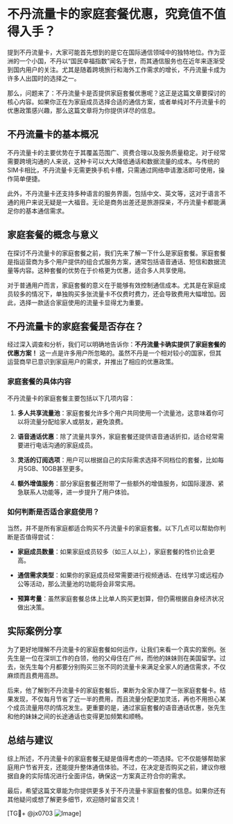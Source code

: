 # 不丹流量卡的家庭套餐优惠，究竟值不值得入手？

提到不丹流量卡，大家可能首先想到的是它在国际通信领域中的独特地位。作为亚洲的一个小国，不丹以“国民幸福指数”闻名于世，而其通信服务也在近年来逐渐受到国内用户的关注。尤其是随着跨境旅行和海外工作需求的增长，不丹流量卡成为许多人出国时的选择之一。

那么，问题来了：不丹流量卡是否提供家庭套餐优惠呢？这正是这篇文章要探讨的核心内容。如果你正在为家庭成员选择合适的通信方案，或者单纯对不丹流量卡的优惠政策感兴趣，那么这篇文章将为你提供详尽的信息。

## 不丹流量卡的基本概况

不丹流量卡的主要优势在于其覆盖范围广、资费合理以及服务质量稳定。对于经常需要跨境沟通的人来说，这种卡可以大大降低通话和数据流量的成本。与传统的SIM卡相比，不丹流量卡无需更换手机卡槽，只需通过网络申请激活即可使用，操作简单便捷。

此外，不丹流量卡还支持多种语言的服务界面，包括中文、英文等，这对于语言不通的用户来说无疑是一大福音。无论是商务出差还是旅游探亲，不丹流量卡都能满足你的基本通信需求。

## 家庭套餐的概念与意义

在探讨不丹流量卡的家庭套餐之前，我们先来了解一下什么是家庭套餐。家庭套餐是指运营商为多个用户提供的组合式服务方案，通常包括语音通话、短信和数据流量等内容。这种套餐的优势在于价格更为优惠，适合多人共享使用。

对于普通用户而言，家庭套餐的意义在于能够有效控制通信成本。尤其是在家庭成员较多的情况下，单独购买多张流量卡不仅费时费力，还会导致费用大幅增加。因此，选择一款适合家庭使用的流量卡显得尤为重要。

## 不丹流量卡的家庭套餐是否存在？

经过深入调查和分析，我们可以明确地告诉你：**不丹流量卡确实提供了家庭套餐的优惠方案！** 这一点是许多用户所忽略的。虽然不丹是一个相对较小的国家，但其运营商早已意识到家庭用户的需求，并推出了相应的优惠政策。

### 家庭套餐的具体内容

不丹流量卡的家庭套餐主要包括以下几项内容：

1. **多人共享流量池**：家庭套餐允许多个用户共同使用一个流量池，这意味着你可以将流量分配给家人或朋友，避免浪费。
   
2. **语音通话优惠**：除了流量共享外，家庭套餐还提供语音通话折扣，适合经常需要进行电话沟通的家庭成员。

3. **灵活的订阅选项**：用户可以根据自己的实际需求选择不同档位的套餐，比如每月5GB、10GB甚至更多。

4. **额外增值服务**：部分家庭套餐还附带了一些额外的增值服务，如国际漫游、紧急联系人功能等，进一步提升了用户体验。

### 如何判断是否适合家庭使用？

当然，并不是所有家庭都适合购买不丹流量卡的家庭套餐。以下几点可以帮助你判断是否值得尝试：

- **家庭成员数量**：如果家庭成员较多（如三人以上），家庭套餐的性价比会更高。
  
- **通信需求类型**：如果你的家庭成员经常需要进行视频通话、在线学习或远程办公等活动，那么流量池的功能将会非常实用。

- **预算考量**：虽然家庭套餐总体上比单人购买更划算，但仍需根据自身经济状况做出决策。

## 实际案例分享

为了更好地理解不丹流量卡的家庭套餐如何运作，让我们来看一个真实的案例。张先生是一位在深圳工作的白领，他的父母住在广州，而他的妹妹则在美国留学。过去，张先生每个月都要分别购买三张不同的流量卡来满足全家人的通信需求，不仅麻烦而且费用高昂。

后来，他了解到不丹流量卡的家庭套餐后，果断为全家办理了一张家庭套餐卡。结果发现，不仅每月节省了近一半的费用，而且流量分配更加灵活，再也不用担心某个成员流量用尽的情况发生。更重要的是，通过家庭套餐的语音通话优惠，张先生和他的妹妹之间的长途通话也变得更加频繁和顺畅。

## 总结与建议

综上所述，不丹流量卡的家庭套餐无疑是值得考虑的一项选择。它不仅能够帮助家庭用户节省开支，还能提升整体通信体验。不过，在决定是否购买之前，建议你根据自身的实际情况进行全面评估，确保这一方案真正符合你的需求。

最后，希望这篇文章能为你提供更多关于不丹流量卡家庭套餐的信息。如果你还有其他疑问或想了解更多细节，欢迎随时留言交流！

[TG💪+ @jx0703 ![Image](https://github.com/user-attachments/assets/dbca1d08-cadb-493c-b0ec-ad6f7a83f270)]